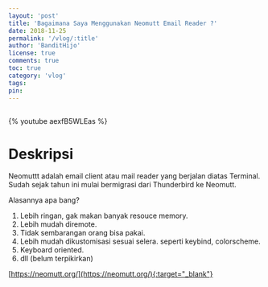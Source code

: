 ```yaml
---
layout: 'post'
title: 'Bagaimana Saya Menggunakan Neomutt Email Reader ?'
date: 2018-11-25
permalink: '/vlog/:title'
author: 'BanditHijo'
license: true
comments: true
toc: true
category: 'vlog'
tags:
pin:
---
```


<div style="margin-top:30px;"></div>

{% youtube aexfB5WLEas %}

# Deskripsi

Neomuttt adalah email client atau mail reader yang berjalan diatas Terminal.
Sudah sejak tahun ini mulai bermigrasi dari Thunderbird ke Neomutt.

Alasannya apa bang?

1. Lebih ringan, gak makan banyak resouce memory.
2. Lebih mudah diremote.
3. Tidak sembarangan orang bisa pakai.
4. Lebih mudah dikustomisasi sesuai selera. seperti keybind, colorscheme.
5. Keyboard oriented.
6. dll (belum terpikirkan)

[https://neomutt.org/](https://neomutt.org/){:target="_blank"}

